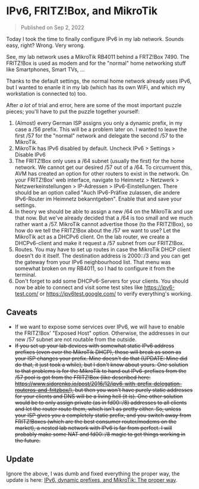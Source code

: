 # IPv6, FRITZ!Box, and MikroTik

> Published on Sep 2, 2022

Today I took the time to finally configure IPv6 in my lab network. Sounds easy, right? Wrong. Very wrong. 

See, my lab network uses a MikroTik RB4011 behind a FRTZ!Box 7490. The FRITZ!Box is used as modem and for the "normal" home networking stuff like Smartphones, Smart TVs, ...

Thanks to the default settings, the normal home network already uses IPv6, but I wanted to enanle it in my lab (which has its own WiFi, and which my workstation is connected to) too.

After *a lot* of trial and error, here are some of the most important puzzle pieces; you'll have to put the puzzle together yourself:

1. (Almost) every German ISP assigns you only a dynamic prefix, in my case a /56 prefix. This will be a problem later on. I wanted to leave the first /57 for the "normal" network and delegate the second /57 to the MikroTik.
2. MikroTik has IPv6 disabled by default. Uncheck IPv6 > Settings > Disable IPv6
3. The FRITZ!Box only uses a /64 subnet (usually the first) for the home network. We cannot get our desired /57 out of a /64. To circumvent this, AVM has created an option for other routers to exist in the network. On your FRITZ!Box' web interface, navigate to Heimnetz > Netzwerk > Netzwerkeinstellungen > IP-Adressen > IPv6-Einstellungen. There should be an option called "Auch IPv6-Präfixe zulassen, die andere IPv6-Router im Heimnetz bekanntgeben". Enable that and save your settings.
4. In theory we should be able to assign a new /64 on the MikroTik and use that now. But we've already decided that a /64 is too small and we much rather want a /57. MikroTik cannot advertise those (to the FRITZ!Box), so how do we tell the FRITZ!Box about the /57 we want to use? Let the MikroTik act as a DHCPv6 client. On the lab router, we create a DHCPv6-client and make it request a /57 subnet from our FRITZ!Box.
5. Routes. You may have to set up routes in case the MikroTik DHCP client doesn't do it itself. The destination address is 2000::/3 and you can get the gateway from your IPv6 neighbourhood list. That menu was somewhat broken on my RB4011, so I had to configure it from the terminal.
6. Don't forget to add some DHCPv6-Servers for your clients. You should now be able to connect and visit some test sites like https://ipv6-test.com/ or https://ipv6test.google.com/ to verify everything's working.

## Caveats
* If we want to expose some services over IPv6, we will have to enable the FRITZ!Box' "Exposed Host" option. Otherwise, the addresses in our new /57 subnet are not routable from the outside.
* ~~If you set up your lab devices with somewhat static IPv6 address prefixes (even over the MikroTik DHCP), those will break as soon as your ISP changes your prefix. Mine doesn't do that (UPDATE: Mine did do that, it just took a while), but I don't know about yours. One solution to that problems is for the MikroTik to hand out IPv6-prefixes from the /57 pool is got from the FRITZ!Box (like described here: https://www.sidorenko.io/post/2016/12/ipv6-with-prefix-delegation-routeros-and-fritzbox/), but then you won't have purely static addresses for your clients and DNS will be a living hell (it is). One other solution would be to only assign private (as in fd00::/8) addresses to all clients and let the router route them, which isn't as pretty either. So, unless your ISP gives you a completely static prefix, and you switch away from FRITZ!Boxes (which are the best consumer router/modems on the market), a nested lab network with IPv6 is far from perfect. I will probably make some NAT and fd00::/8 magic to get things working in the future.~~

## Update

Ignore the above, I was dumb and fixed everything the proper way, the update is here: [IPv6, dynamic prefixes, and MikroTik: The proper way](https://scholz.ruhr/blog/ipv6-dynamix-prefixes-and-mikrotik-the-proper-way/).
